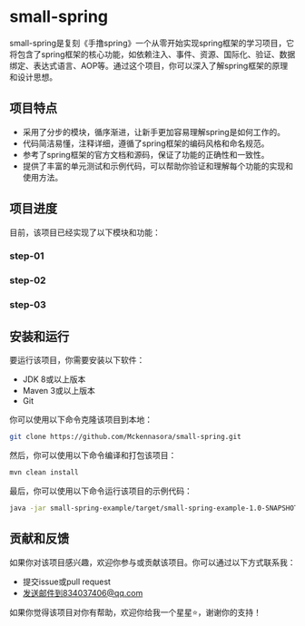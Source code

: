 # small-spring

small-spring是复刻《手撸spring》一个从零开始实现spring框架的学习项目，它将包含了spring框架的核心功能，如依赖注入、事件、资源、国际化、验证、数据绑定、表达式语言、AOP等。通过这个项目，你可以深入了解spring框架的原理和设计思想。

## 项目特点

- 采用了分步的模块，循序渐进，让新手更加容易理解spring是如何工作的。
- 代码简洁易懂，注释详细，遵循了spring框架的编码风格和命名规范。
- 参考了spring框架的官方文档和源码，保证了功能的正确性和一致性。
- 提供了丰富的单元测试和示例代码，可以帮助你验证和理解每个功能的实现和使用方法。

## 项目进度

目前，该项目已经实现了以下模块和功能：

### step-01



### step-02



### step-03



## 安装和运行

要运行该项目，你需要安装以下软件：

- JDK 8或以上版本
- Maven 3或以上版本
- Git

你可以使用以下命令克隆该项目到本地：

```bash
git clone https://github.com/Mckennasora/small-spring.git
```

然后，你可以使用以下命令编译和打包该项目：

```bash
mvn clean install 
```

最后，你可以使用以下命令运行该项目的示例代码：

```bash
java -jar small-spring-example/target/small-spring-example-1.0-SNAPSHOT.jar 
```

## 贡献和反馈

如果你对该项目感兴趣，欢迎你参与或贡献该项目。你可以通过以下方式联系我：

- 提交issue或pull request
- 发送邮件到834037406@qq.com

如果你觉得该项目对你有帮助，欢迎你给我一个星星⭐，谢谢你的支持！